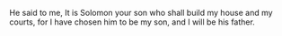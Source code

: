 He said to me, It is Solomon your son who shall build my house and my courts, for I have chosen him to be my son, and I will be his father.
